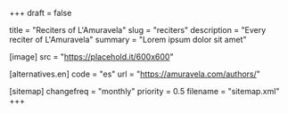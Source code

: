 +++
draft = false

title = "Reciters of L'Amuravela"
slug = "reciters"
description = "Every reciter of L'Amuravela"
summary = "Lorem ipsum dolor sit amet"

[image]
    src = "https://placehold.it/600x600"

[alternatives.en]
    code = "es"
    url = "https://amuravela.com/authors/"

[sitemap]
  changefreq = "monthly"
  priority = 0.5
  filename = "sitemap.xml"
+++
